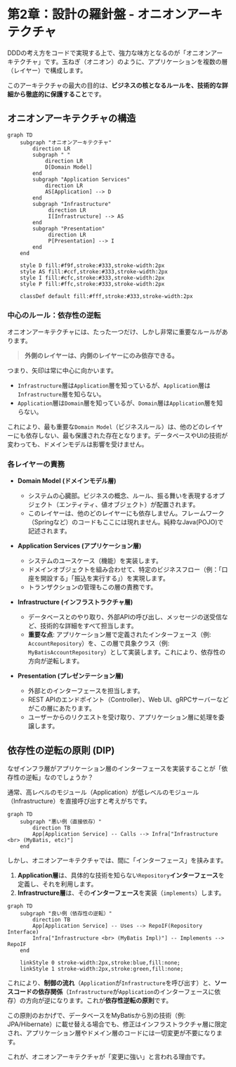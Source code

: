 # 第2章：設計の羅針盤 - オニオンアーキテクチャ

DDDの考え方をコードで実現する上で、強力な味方となるのが「オニオンアーキテクチャ」です。玉ねぎ（オニオン）のように、アプリケーションを複数の層（レイヤー）で構成します。

このアーキテクチャの最大の目的は、**ビジネスの核となるルールを、技術的な詳細から徹底的に保護すること**です。

## オニオンアーキテクチャの構造

```mermaid
graph TD
    subgraph "オニオンアーキテクチャ"
        direction LR
        subgraph " "
            direction LR
            D[Domain Model]
        end
        subgraph "Application Services"
            direction LR
            AS[Application] --> D
        end
        subgraph "Infrastructure"
             direction LR
             I[Infrastructure] --> AS
        end
        subgraph "Presentation"
             direction LR
             P[Presentation] --> I
        end
    end

    style D fill:#f9f,stroke:#333,stroke-width:2px
    style AS fill:#ccf,stroke:#333,stroke-width:2px
    style I fill:#cfc,stroke:#333,stroke-width:2px
    style P fill:#ffc,stroke:#333,stroke-width:2px

    classDef default fill:#fff,stroke:#333,stroke-width:2px
```

### 中心のルール：依存性の逆転

オニオンアーキテクチャには、たった一つだけ、しかし非常に重要なルールがあります。

> **外側のレイヤーは、内側のレイヤーにのみ依存できる。**

つまり、矢印は常に中心に向かいます。
- `Infrastructure`層は`Application`層を知っているが、`Application`層は`Infrastructure`層を知らない。
- `Application`層は`Domain`層を知っているが、`Domain`層は`Application`層を知らない。

これにより、最も重要な`Domain Model`（ビジネスルール）は、他のどのレイヤーにも依存しない、最も保護された存在となります。データベースやUIの技術が変わっても、ドメインモデルは影響を受けません。

### 各レイヤーの責務

-   **Domain Model (ドメインモデル層)**
    -   システムの心臓部。ビジネスの概念、ルール、振る舞いを表現するオブジェクト（エンティティ、値オブジェクト）が配置されます。
    -   このレイヤーは、他のどのレイヤーにも依存しません。フレームワーク（Springなど）のコードもここには現れません。純粋なJava(POJO)で記述されます。

-   **Application Services (アプリケーション層)**
    -   システムのユースケース（機能）を実装します。
    -   ドメインオブジェクトを組み合わせて、特定のビジネスフロー（例：「口座を開設する」「振込を実行する」）を実現します。
    -   トランザクションの管理もこの層の責務です。

-   **Infrastructure (インフラストラクチャ層)**
    -   データベースとのやり取り、外部APIの呼び出し、メッセージの送受信など、技術的な詳細をすべて担当します。
    -   **重要な点**: アプリケーション層で定義されたインターフェース（例: `AccountRepository`）を、この層で具象クラス（例: `MyBatisAccountRepository`）として実装します。これにより、依存性の方向が逆転します。

-   **Presentation (プレゼンテーション層)**
    -   外部とのインターフェースを担当します。
    -   REST APIのエンドポイント（Controller）、Web UI、gRPCサーバーなどがこの層にあたります。
    -   ユーザーからのリクエストを受け取り、アプリケーション層に処理を委譲します。

## 依存性の逆転の原則 (DIP)

なぜインフラ層がアプリケーション層のインターフェースを実装することが「依存性の逆転」なのでしょうか？

通常、高レベルのモジュール（Application）が低レベルのモジュール（Infrastructure）を直接呼び出すと考えがちです。

```mermaid
graph TD
    subgraph "悪い例（直接依存）"
        direction TB
        App[Application Service] -- Calls --> Infra["Infrastructure <br> (MyBatis, etc)"]
    end
```

しかし、オニオンアーキテクチャでは、間に「インターフェース」を挟みます。

1.  **Application層**は、具体的な技術を知らない`Repository`**インターフェース**を定義し、それを利用します。
2.  **Infrastructure層**は、その**インターフェース**を実装（`implements`）します。

```mermaid
graph TD
    subgraph "良い例（依存性の逆転）"
        direction TB
        App[Application Service] -- Uses --> RepoIF(Repository Interface)
        Infra["Infrastructure <br> (MyBatis Impl)"] -- Implements --> RepoIF
    end

    linkStyle 0 stroke-width:2px,stroke:blue,fill:none;
    linkStyle 1 stroke-width:2px,stroke:green,fill:none;
```

これにより、**制御の流れ**（`Application`が`Infrastructure`を呼び出す）と、**ソースコードの依存関係**（`Infrastructure`が`Application`のインターフェースに依存）の方向が逆になります。これが**依存性逆転の原則**です。

この原則のおかげで、データベースをMyBatisから別の技術（例: JPA/Hibernate）に載せ替える場合でも、修正はインフラストラクチャ層に限定され、アプリケーション層やドメイン層のコードには一切変更が不要になります。

これが、オニオンアーキテクチャが「変更に強い」と言われる理由です。 